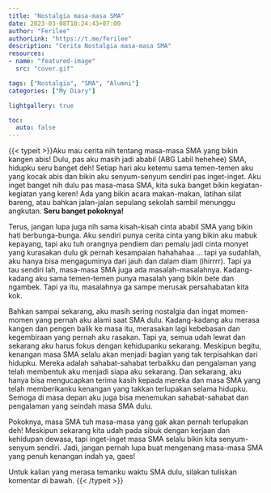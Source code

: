 ```yaml
---
title: "Nostalgia masa-masa SMA"
date: 2023-03-08T10:24:43+07:00
author: "Ferilee"
authorLink: "https://t.me/ferilee"
description: "Cerita Nostalgia masa-masa SMA"
resources:
- name: "featured-image"
  src: "cover.gif"

tags: ["Nostalgia", "SMA", "Alumni"]
categories: ["My Diary"]

lightgallery: true

toc:
  auto: false
---
```

{{< typeit >}}Aku mau cerita nih tentang masa-masa SMA yang bikin kangen abis! Dulu, pas aku masih jadi ababil (ABG Labil hehehee) SMA, hidupku seru banget deh! Setiap hari aku ketemu sama temen-temen aku yang kocak abis dan bikin aku senyum-senyum sendiri pas inget-inget. Aku inget banget nih dulu pas masa-masa SMA, kita suka banget bikin kegiatan-kegiatan yang keren! Ada yang bikin acara makan-makan, latihan silat bareng, atau bahkan jalan-jalan sepulang sekolah sambil menunggu angkutan. **Seru banget pokoknya!**

Terus, jangan lupa juga nih sama kisah-kisah cinta ababil SMA yang bikin hati berbunga-bunga. Aku sendiri punya cerita cinta yang bikin aku mabuk kepayang, tapi aku tuh orangnya pendiem dan pemalu jadi cinta monyet yang kurasakan dulu gk pernah kesampaian hahahahaa ... tapi ya sudahlah, aku hanya bisa mengaguminya dari jauh dan dalam diam (ihirrrr). Tapi ya tau sendiri lah, masa-masa SMA juga ada masalah-masalahnya. Kadang-kadang aku sama temen-temen punya masalah yang bikin bete dan ngambek. Tapi ya itu, masalahnya ga sampe merusak persahabatan kita kok.

Bahkan sampai sekarang, aku masih sering nostalgia dan ingat momen-momen yang pernah aku alami saat SMA dulu. Kadang-kadang aku merasa kangen dan pengen balik ke masa itu, merasakan lagi kebebasan dan kegembiraan yang pernah aku rasakan. Tapi ya, semua udah lewat dan sekarang aku harus fokus dengan kehidupanku sekarang. Meskipun begitu, kenangan masa SMA selalu akan menjadi bagian yang tak terpisahkan dari hidupku. Mereka adalah sahabat-sahabat terbaikku dan pengalaman yang telah membentuk aku menjadi siapa aku sekarang. Dan sekarang, aku hanya bisa mengucapkan terima kasih kepada mereka dan masa SMA yang telah memberikanku kenangan yang takkan terlupakan selama hidupku. Semoga di masa depan aku juga bisa menemukan sahabat-sahabat dan pengalaman yang seindah masa SMA dulu.

Pokoknya, masa SMA tuh masa-masa yang gak akan pernah terlupakan deh! Meskipun sekarang kita udah pada sibuk dengan kerjaan dan kehidupan dewasa, tapi inget-inget masa SMA selalu bikin kita senyum-senyum sendiri. Jadi, jangan pernah lupa buat mengenang masa-masa SMA yang penuh kenangan indah ya, gaes!

Untuk kalian yang merasa temanku waktu SMA dulu, silakan tuliskan komentar di bawah. 
{{< /typeit >}}
